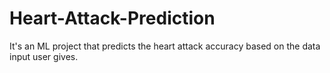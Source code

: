 # Heart-Attack-Prediction
It's an ML project that predicts the heart attack accuracy based on the data input user gives.
